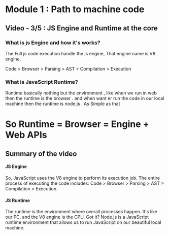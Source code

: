 # Module 1 : Path to machine code

## Video - 3/5 : JS Engine and Runtime at the core

### What is js Engine and how it's works?

The Full js code execution handle the js engine, That engine name is V8 engine,

Code > Browser > Parsing > AST > Compilation > Execution

### What is JavaScript Runtime?

Runtime basically nothing but the environment , like when we run in web then the runtime is the browser .
and when want er run the code in our local machine then the runtime is node.js . As Simple as that

# So Runtime = Browser = Engine + Web APIs

## Summary of the video

#### JS Engine

So, JavaScript uses the V8 engine to perform its execution job. The entire process of executing the code includes:
Code > Browser > Parsing > AST > Compilation > Execution.

#### JS Runtime

The runtime is the environment where overall processes happen. It's like our PC, and the V8 engine is the CPU. Got it? Node.js is a JavaScript runtime environment that allows us to run JavaScript on our beautiful local machine.
